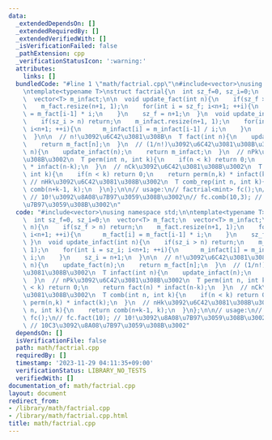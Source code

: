 ```yaml
---
data:
  _extendedDependsOn: []
  _extendedRequiredBy: []
  _extendedVerifiedWith: []
  _isVerificationFailed: false
  _pathExtension: cpp
  _verificationStatusIcon: ':warning:'
  attributes:
    links: []
  bundledCode: "#line 1 \"math/factrial.cpp\"\n#include<vector>\nusing namespace std;\n\
    \ntemplate<typename T>\nstruct factrial{\n  int sz_f=0, sz_i=0;\n  vector<T> m_fact;\n\
    \  vector<T> m_infact;\n\n  void update_fact(int n){\n    if(sz_f > n) return;\n\
    \    m_fact.resize(n+1, 1);\n    for(int i = sz_f; i<n+1; ++i){\n      m_fact[i]\
    \ = m_fact[i-1] * i;\n    }\n    sz_f = n+1;\n  }\n  void update_infact(int n){\n\
    \    if(sz_i > n) return;\n    m_infact.resize(n+1, 1);\n    for(int i = sz_i;\
    \ i<n+1; ++i){\n      m_infact[i] = m_infact[i-1] / i;\n    }\n    sz_i = n+1;\n\
    \  }\n\n  // n!\u3092\u6C42\u3081\u308B\n  T fact(int n){\n    update_fact(n);\n\
    \    return m_fact[n];\n  }\n  // (1/n!)\u3092\u6C42\u3081\u308B\u3002\n  T infact(int\
    \ n){\n    update_infact(n);\n    return m_infact;\n  }\n  // nPk\u3092\u6C42\u3081\
    \u308B\u3002\n  T perm(int n, int k){\n    if(n < k) return 0;\n    return fact(n)\
    \ * infact(n-k);\n  }\n  // nCk\u3092\u6C42\u3081\u308B\u3002\n  T comb(int n,\
    \ int k){\n    if(n < k) return 0;\n    return perm(n,k) * infact(k);\n  }\n \
    \ // nHk\u3092\u6C42\u3081\u308B\u3002\n  T comb_rep(int n, int k){\n    return\
    \ comb(n+k-1, k);\n  }\n};\n\n// usage:\n// factrial<mint> fc();\n// fc.fact(10);\
    \ // 10!\u3092\u8A08\u7B97\u3059\u308B\u3002\n// fc.comb(10,3); // 10C3\u3092\u8A08\
    \u7B97\u3059\u308B\u3002\n"
  code: "#include<vector>\nusing namespace std;\n\ntemplate<typename T>\nstruct factrial{\n\
    \  int sz_f=0, sz_i=0;\n  vector<T> m_fact;\n  vector<T> m_infact;\n\n  void update_fact(int\
    \ n){\n    if(sz_f > n) return;\n    m_fact.resize(n+1, 1);\n    for(int i = sz_f;\
    \ i<n+1; ++i){\n      m_fact[i] = m_fact[i-1] * i;\n    }\n    sz_f = n+1;\n \
    \ }\n  void update_infact(int n){\n    if(sz_i > n) return;\n    m_infact.resize(n+1,\
    \ 1);\n    for(int i = sz_i; i<n+1; ++i){\n      m_infact[i] = m_infact[i-1] /\
    \ i;\n    }\n    sz_i = n+1;\n  }\n\n  // n!\u3092\u6C42\u3081\u308B\n  T fact(int\
    \ n){\n    update_fact(n);\n    return m_fact[n];\n  }\n  // (1/n!)\u3092\u6C42\
    \u3081\u308B\u3002\n  T infact(int n){\n    update_infact(n);\n    return m_infact;\n\
    \  }\n  // nPk\u3092\u6C42\u3081\u308B\u3002\n  T perm(int n, int k){\n    if(n\
    \ < k) return 0;\n    return fact(n) * infact(n-k);\n  }\n  // nCk\u3092\u6C42\
    \u3081\u308B\u3002\n  T comb(int n, int k){\n    if(n < k) return 0;\n    return\
    \ perm(n,k) * infact(k);\n  }\n  // nHk\u3092\u6C42\u3081\u308B\u3002\n  T comb_rep(int\
    \ n, int k){\n    return comb(n+k-1, k);\n  }\n};\n\n// usage:\n// factrial<mint>\
    \ fc();\n// fc.fact(10); // 10!\u3092\u8A08\u7B97\u3059\u308B\u3002\n// fc.comb(10,3);\
    \ // 10C3\u3092\u8A08\u7B97\u3059\u308B\u3002"
  dependsOn: []
  isVerificationFile: false
  path: math/factrial.cpp
  requiredBy: []
  timestamp: '2023-11-29 04:11:35+09:00'
  verificationStatus: LIBRARY_NO_TESTS
  verifiedWith: []
documentation_of: math/factrial.cpp
layout: document
redirect_from:
- /library/math/factrial.cpp
- /library/math/factrial.cpp.html
title: math/factrial.cpp
---
```

